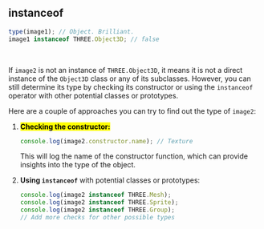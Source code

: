 ## instanceof

```js
type(image1); // Object. Brilliant.
image1 instanceof THREE.Object3D; // false
```

<br>

If `image2` is not an instance of `THREE.Object3D`, it means it is not a direct instance of the `Object3D` class or any of its subclasses. However, you can still determine its type by checking its constructor or using the `instanceof` operator with other potential classes or prototypes.

Here are a couple of approaches you can try to find out the type of `image2`:

1. <mark>**Checking the constructor:**</mark>

   ```javascript
   console.log(image2.constructor.name); // Texture
   ```

   This will log the name of the constructor function, which can provide insights into the type of the object.

2. **Using `instanceof`** with potential classes or prototypes:

   ```javascript
   console.log(image2 instanceof THREE.Mesh);
   console.log(image2 instanceof THREE.Sprite);
   console.log(image2 instanceof THREE.Group);   
   // Add more checks for other possible types
   ```

<br>
